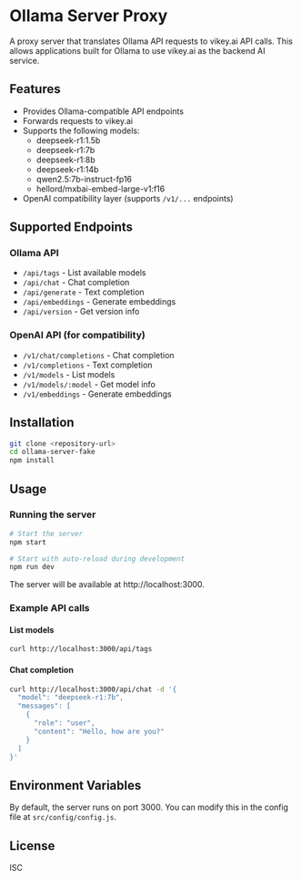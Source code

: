 # Ollama Server Proxy

A proxy server that translates Ollama API requests to vikey.ai API calls. This allows applications built for Ollama to use vikey.ai as the backend AI service.

## Features

- Provides Ollama-compatible API endpoints
- Forwards requests to vikey.ai
- Supports the following models:
  - deepseek-r1:1.5b
  - deepseek-r1:7b
  - deepseek-r1:8b
  - deepseek-r1:14b
  - qwen2.5:7b-instruct-fp16
  - hellord/mxbai-embed-large-v1:f16
- OpenAI compatibility layer (supports `/v1/...` endpoints)

## Supported Endpoints

### Ollama API
- `/api/tags` - List available models
- `/api/chat` - Chat completion
- `/api/generate` - Text completion
- `/api/embeddings` - Generate embeddings
- `/api/version` - Get version info

### OpenAI API (for compatibility)
- `/v1/chat/completions` - Chat completion
- `/v1/completions` - Text completion
- `/v1/models` - List models
- `/v1/models/:model` - Get model info
- `/v1/embeddings` - Generate embeddings

## Installation

```bash
git clone <repository-url>
cd ollama-server-fake
npm install
```

## Usage

### Running the server

```bash
# Start the server
npm start

# Start with auto-reload during development
npm run dev
```

The server will be available at http://localhost:3000.

### Example API calls

#### List models
```bash
curl http://localhost:3000/api/tags
```

#### Chat completion
```bash
curl http://localhost:3000/api/chat -d '{
  "model": "deepseek-r1:7b",
  "messages": [
    {
      "role": "user",
      "content": "Hello, how are you?"
    }
  ]
}'
```

## Environment Variables

By default, the server runs on port 3000. You can modify this in the config file at `src/config/config.js`.

## License

ISC 